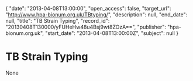 {
  "date": "2013-04-08T13:00:00", 
  "open_access": false, 
  "target_url": "http://www.hpa-bionum.org.uk/TBtyping/", 
  "description": null, 
  "end_date": null, 
  "title": "TB Strain Typing", 
  "record_id": "20130408T130000/yFUHeHw48u4Bsj9wt8ZOzA==", 
  "publisher": "hpa-bionum.org.uk", 
  "start_date": "2013-04-08T13:00:00Z", 
  "subject": null
}

# TB Strain Typing

None